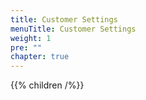 ```yaml
---
title: Customer Settings
menuTitle: Customer Settings
weight: 1
pre: ""
chapter: true
---
```


{{% children /%}}
